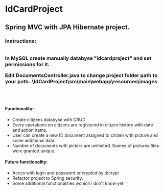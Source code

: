 # IdCardProject

<h2>Spring MVC with JPA Hibernate project.</h2>

<h3>Instructions: <br><br>

In MySQL create manually databyse "idcardproject" and set permissions for it.

Edit DocumentsController.java to change project folder path to
your path..\IdCardProject\src\main\webapp\resources\images
</h3>
<br><br>
<h4>Functionality:</h4>
<ul>
<li>Create citizens databyse with CRUD.</li>
<li>Every operations on citizens are registered in citizen history with date and action name.</li>
<li>User can create a new ID document assigned to citizen with picture and some additional data.</li>
<li>Number of documents with picters are unlimited. Names of pictures files were granted unique.</li>
</ul>
<h4>Future functionality:</h4>
<ul>
<li>Acces with login and password encrypted by jbcrypt</li>
<li>Refactor project to Spring security.</li>
<li>Some additional functionalities wchich i don't know yet</li>
</ul>
